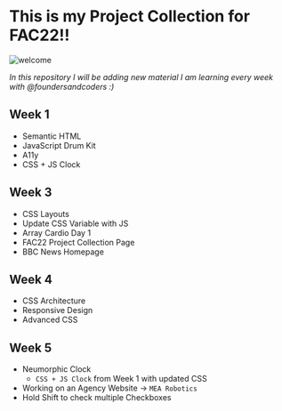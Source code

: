 # This is my Project Collection for FAC22!!

![welcome](https://media.giphy.com/media/LqIlvdZAQt1DNStJGb/giphy.gif)


*In this repository I will be adding new material I am learning every week with @foundersandcoders :)*

## Week 1
* Semantic HTML
* JavaScript Drum Kit
* A11y
* CSS + JS Clock

## Week 3
* CSS Layouts
* Update CSS Variable with JS
* Array Cardio Day 1
* FAC22 Project Collection Page
* BBC News Homepage

## Week 4
* CSS Architecture 
* Responsive Design
* Advanced CSS

## Week 5
* Neumorphic Clock 
    * `CSS + JS Clock` from Week 1 with updated CSS
* Working on an Agency Website -> `MEA Robotics`
* Hold Shift to check multiple Checkboxes